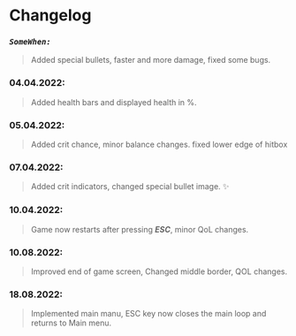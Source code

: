 # **Changelog**

### *`SomeWhen:`* 
>Added special bullets, faster and more damage, fixed some bugs.

### 04.04.2022: 
>Added health bars and displayed health in %.

### 05.04.2022: 
>Added crit chance, minor balance changes. fixed lower edge of hitbox

### 07.04.2022: 
>Added crit indicators, changed special bullet image.  ✨

### 10.04.2022: 
>Game now restarts after pressing ***ESC***, minor QoL changes.

### 10.08.2022:
>Improved end of game screen, Changed middle border, QOL changes.

### 18.08.2022:
>Implemented main manu, ESC key now closes the main loop and returns to Main menu.
